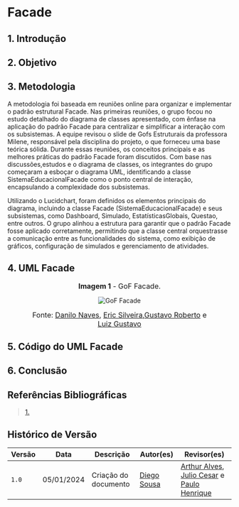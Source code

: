 # **Facade**

## **1. Introdução**

## **2. Objetivo**

## **3. Metodologia**
A metodologia foi baseada em reuniões online para organizar e implementar o padrão estrutural Facade. Nas primeiras reuniões, o grupo focou no estudo detalhado do diagrama de classes apresentado, com ênfase na aplicação do padrão Facade para centralizar e simplificar a interação com os subsistemas. A equipe revisou o slide de Gofs Estruturais da professora Milene, responsável pela disciplina do projeto, o que forneceu uma base teórica sólida. Durante essas reuniões, os conceitos principais e as melhores práticas do padrão Facade foram discutidos. Com base nas discussões,estudos e o diagrama de classes, os integrantes do grupo começaram a esboçar o diagrama UML, identificando a classe SistemaEducacionalFacade como o ponto central de interação, encapsulando a complexidade dos subsistemas.

Utilizando o Lucidchart, foram definidos os elementos principais do diagrama, incluindo a classe Facade (SistemaEducacionalFacade) e seus subsistemas, como Dashboard, Simulado, EstatísticasGlobais, Questao, entre outros. O grupo alinhou a estrutura para garantir que o padrão Facade fosse aplicado corretamente, permitindo que a classe central orquestrasse a comunicação entre as funcionalidades do sistema, como exibição de gráficos, configuração de simulados e gerenciamento de atividades.


## **4. UML Facade**

<center>

<figure markdown>

<font size="3"><p style="text-align: center"><b>Imagem 1</b> - GoF Facade.</p></font>

![GoF Facade](../../assets/GoF-Facade.png)

<font size="3"><p style="text-align: center">Fonte: [Danilo Naves](https://github.com/DaniloNavesS), [Eric Silveira](https://github.com/ericbky),[Gustavo Roberto](https://github.com/gusrberto) e [Luiz Gustavo](https://github.com/LuizGust4vo)  </p></font>

</figure>

</center>

## **5. Código do UML Facade**


## **6. Conclusão**


## **Referências Bibliográficas**

> <a id="REF1" href="#anchor_1">1.</a> 


## **Histórico de Versão**

| Versão | Data | Descrição | Autor(es) | Revisor(es) |
| ------ | ---- | --------- | --------- | ---------- |
| `1.0`  | 05/01/2024 | Criação do documento  | [Diego Sousa](https://github.com/DiegoSousaLeite) | [Arthur Alves](https://github.com/arthrok), [Julio Cesar](https://github.com/julio-dourado) e [Paulo Henrique](https://github.com/paulomh)|
